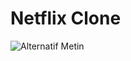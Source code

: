 # Netflix Clone
![Alternatif Metin](https://media.discordapp.net/attachments/1112823480505876526/1220177022727356519/Ekran_Resmi_2024-03-21_04.06.19.png?ex=660dfd68&is=65fb8868&hm=491daa5c39b7ee9f4600c0a60d6d948c23187ba41dde3873aed517c0f9ace52d&=&format=webp&quality=lossless&width=648&height=1278)

